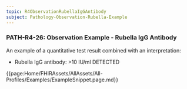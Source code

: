 ```yaml
---
topic: R4ObservationRubellaIgGAntibody
subject: Pathology-Observation-Rubella-Example
---
```

### PATH-R4-26: Observation Example - Rubella IgG Antibody
An example of a quantitative test result combined with an interpretation:
* Rubella IgG antibody: >10 IU/ml DETECTED

{{page:Home/FHIRAssets/AllAssets/All-Profiles/Examples/ExampleSnippet.page.md}}